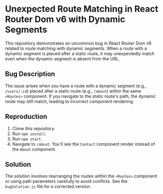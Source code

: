# Unexpected Route Matching in React Router Dom v6 with Dynamic Segments

This repository demonstrates an uncommon bug in React Router Dom v6 related to route matching with dynamic segments.  When a route with a dynamic segment is placed after a static route, it may unexpectedly match even when the dynamic segment is absent from the URL.

## Bug Description
The issue arises when you have a route with a dynamic segment (e.g., `/users/:id`) placed after a static route (e.g., `/about`) within the same `<Routes>` component. If you navigate to the static route's path, the dynamic route may still match, leading to incorrect component rendering. 

## Reproduction
1. Clone this repository.
2. Run `npm install`.
3. Run `npm start`.
4. Navigate to `/about`. You'll see the `Contact` component render instead of the `About` component.

## Solution
The solution involves rearranging the routes within the `<Routes>` component or using path parameters carefully to avoid conflicts.  See the `bugSolution.js` file for a corrected version.